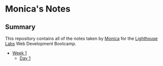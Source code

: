 # Monica's Notes

## Summary 

This repository contains all of the notes taken by [Monica](https://github.com/MonicaLuca) for the [Lighthouse Labs](https://www.lighthouselabs.ca/) Web Development Bootcamp.

* [Week 1](/Week_1)
  * [Day 1](Week_1/Day_1)